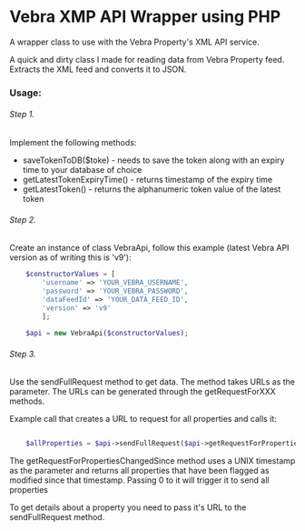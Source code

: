 # Vebra XMP API Wrapper using PHP
A wrapper class to use with the Vebra Property's XML API service.

A quick and dirty class I made for reading data from Vebra Property feed. Extracts the XML feed and converts it to JSON.

### Usage:

###### Step 1.

Implement the following methods:

  - saveTokenToDB($toke) - needs to save the token along with an expiry time to your database of choice
  - getLatestTokenExpiryTime() - returns timestamp of the expiry time
  - getLatestToken() - returns the alphanumeric token value of the latest token
  
###### Step 2.

Create an instance of class VebraApi, follow this example (latest Vebra API version as of writing this is 'v9'):

```php
    $constructorValues = [
        'username' => 'YOUR_VEBRA_USERNAME',
        'password' => 'YOUR_VEBRA_PASSWORD',
        'dataFeedId' => 'YOUR_DATA_FEED_ID',
        'version' => 'v9'
        ];
        
    $api = new VebraApi($constructorValues);

```

###### Step 3.

Use the sendFullRequest method to get data. The method takes URLs as the parameter. The URLs can be generated through the getRequestForXXX methods.

Example call that creates a URL to request for all properties and calls it:

```php

    $allProperties = $api->sendFullRequest($api->getRequestForPropertiesChangedSince(0));

```

The getRequestForPropertiesChangedSince method uses a UNIX timestamp as the parameter and returns all properties that have been flagged as modified since that timestamp. Passing 0 to it will trigger it to send all properties

To get details about a property you need to pass it's URL to the sendFullRequest method.